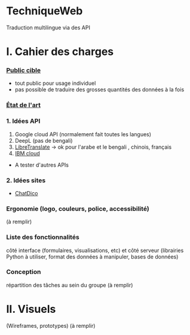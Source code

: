 # TechniqueWeb
Traduction multilingue via des API


# I. Cahier des charges 

### <ins>Public cible</ins>
- tout public pour usage individuel
- pas possible de traduire des grosses quantités des données à la fois


### <ins>État de l'art</ins>

### 1. Idées API
1) Google cloud API (normalement fait toutes les langues)
2) DeepL  (pas de bengali)
3) [LibreTranslate](https://libretranslate.com/?source=auto&target=en&q=) -> ok pour l'arabe et le bengali , chinois,  français
4) [IBM cloud](https://cloud.ibm.com/catalog/services/language-translator)

- A tester d'autres APIs

### 2. Idées sites 
- [ChatDico](https://chatdico.com/)





### Ergonomie (logo, couleurs, police, accessibilité)
(à remplir)


### Liste des fonctionnalités 
côté interface (formulaires, visualisations, etc) et côté serveur (librairies Python à utiliser, format des données à manipuler, bases de données) 


### Conception 
répartition des tâches au sein du groupe
(à remplir)




# II. Visuels
(Wireframes, prototypes)
(à remplir)




